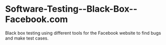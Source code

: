 # Software-Testing--Black-Box--Facebook.com
Black box testing using different tools for the Facebook website to find bugs and make test cases.
